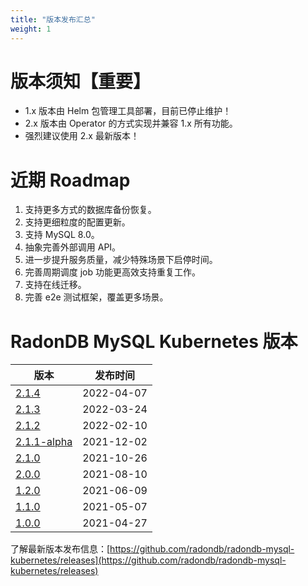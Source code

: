 ```yaml
---
title: "版本发布汇总"
weight: 1
---
```


# 版本须知【重要】

- 1.x 版本由 Helm 包管理工具部署，目前已停止维护！
- 2.x 版本由 Operator 的方式实现并兼容 1.x 所有功能。
- 强烈建议使用 2.x 最新版本！

# 近期 Roadmap

1. 支持更多方式的数据库备份恢复。
2. 支持更细粒度的配置更新。
3. 支持 MySQL 8.0。
4. 抽象完善外部调用 API。
5. 进一步提升服务质量，减少特殊场景下启停时间。
6. 完善周期调度 job 功能更高效支持重复工作。
8. 支持在线迁移。
9. 完善 e2e 测试框架，覆盖更多场景。

# RadonDB MySQL Kubernetes 版本

| 版本 | 发布时间 |
| --- | ---- |
| [2.1.4](../2.1.4)	| 2022-04-07 |
| [2.1.3](../2.1.3)	| 2022-03-24 |
| [2.1.2](../2.1.2) |	2022-02-10 |
| [2.1.1-alpha](../2.1.1) | 	2021-12-02 |
| [2.1.0](../2.1.0) |	2021-10-26 |
| [2.0.0](../2.0.0) |	2021-08-10 |
| [1.2.0](../1.0/#120-release-notes) |	2021-06-09 |
| [1.1.0](../1.0/#110-release-notes) |	2021-05-07 |
| [1.0.0](../1.0/#100-release-notes) |	2021-04-27 |

了解最新版本发布信息：[https://github.com/radondb/radondb-mysql-kubernetes/releases](https://github.com/radondb/radondb-mysql-kubernetes/releases) 